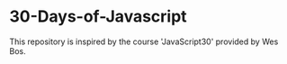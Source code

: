# 30-Days-of-Javascript
This repository is inspired by the course 'JavaScript30' provided by Wes Bos.
